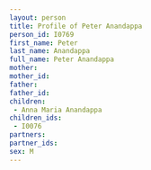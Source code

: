 ```yaml
---
layout: person
title: Profile of Peter Anandappa
person_id: I0769
first_name: Peter
last_name: Anandappa
full_name: Peter Anandappa
mother: 
mother_id: 
father: 
father_id: 
children:
 - Anna Maria Anandappa
children_ids:
 - I0076
partners:
partner_ids:
sex: M
---
```


